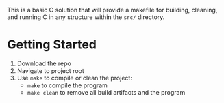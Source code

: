This is a basic C solution that will provide a makefile for building, cleaning, and running C in any structure within the `src/` directory.

# Getting Started
1. Download the repo
1. Navigate to project root
1. Use `make` to compile or clean the project:
    - `make` to compile the program
    - `make clean` to remove all build artifacts and the program